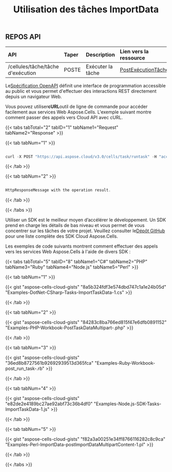 ﻿---
title: Utilisation des tâches ImportData
second_title: Aspose.Cells Cloud Documen
type: docs
url: /fr/tasks/importdata/
aliases: [/working-with-importdata-task/]
keywords: REST API, task, convert, spreadsheets, exce
description: "Cells.Cloud API pour Excel fonctionne : les tâches prennent en charge l'importation de données dans un fichier Excel"
weight: 40
kwords: Excel, Office Cloud, REST API, feuille de calcul, PDF, CSV, Json, Markdwon, utilisation de la tâche ImportData
---
## REPOS API

|**API**|**Taper**|**Description**|**Lien vers la ressource**|
|:- |:- |:- |:- |
|/cellules/tâche/tâche d'exécution|POSTE|Exécuter la tâche|[PostExécutionTâche](https://apireference.aspose.cloud/cells/#/Task/PostRunTask)|


 Le[Spécification OpenAPI](https://apireference.aspose.cloud/cells/#/Task/PostRunTask) définit une interface de programmation accessible au public et vous permet d'effectuer des interactions REST directement depuis un navigateur Web.

 Vous pouvez utiliser**cURL**outil de ligne de commande pour accéder facilement aux services Web Aspose.Cells. L'exemple suivant montre comment passer des appels vers Cloud API avec cURL.

{{< tabs tabTotal="2" tabID="1" tabName1="Request" tabName2="Response" >}}

{{< tab tabNum="1" >}}

```java

curl -X POST "https://api.aspose.cloud/v3.0/cells/task/runtask" -H "accept: application/json" -H "Content-Type: application/json" -H "x-aspose-client: Containerize.Swagger" -d "{<Tasks> <TaskDescription> <TaskType>ImportData</TaskType> <ImportDataTaskParameter> <Workbook> <FileSourceType>CloudFileSystem</FileSourceType> <FilePath>TaskBook.xlsx</FilePath> </Workbook> <ImportBatchDataOption> <DestinationWorksheet>Sheet1</DestinationWorksheet> <IsInsert>true</IsInsert> <Source> <FileSourceType>RequestFiles</FileSourceType> <FilePath>Batch_data_xml.txt</FilePath> </Source> </ImportBatchDataOption> </ImportDataTaskParameter> </TaskDescription> <TaskDescription> <TaskType>ImportData</TaskType> <ImportDataTaskParameter> <Workbook> <FileSourceType>InMemoryFiles</FileSourceType> <FilePath>TaskBook.xlsx</FilePath> </Workbook> <ImportBatchDataOption> <DestinationWorksheet>Sheet2</DestinationWorksheet> <IsInsert>true</IsInsert> <Source> <FileSourceType>RequestFiles</FileSourceType> <FilePath>Batch_data_xml_2.txt</FilePath> </Source> </ImportBatchDataOption> </ImportDataTaskParameter> </TaskDescription> <TaskDescription> <TaskType>SaveResult</TaskType> <SaveResultTaskParameter> <ResultSource>InMemoryFiles</ResultSource> <ResultDestination> <DestinationType>CloudFileSystem</DestinationType> <InputFile>TaskBook.xlsx</InputFile> <OutputFile>ImpDataBook.xlsx</OutputFile> </ResultDestination> </SaveResultTaskParameter> </TaskDescription> </Tasks></TaskData>}"

```

{{< /tab >}}

{{< tab tabNum="2" >}}

```java

HttpResponseMessage with the operation result.

```

{{< /tab >}}

{{< /tabs >}}

 Utiliser un SDK est le meilleur moyen d’accélérer le développement. Un SDK prend en charge les détails de bas niveau et vous permet de vous concentrer sur les tâches de votre projet. Veuillez consulter le[Dépôt GitHub](https://github.com/aspose-cells-cloud) pour une liste complète des SDK Cloud Aspose.Cells.

Les exemples de code suivants montrent comment effectuer des appels vers les services Web Aspose.Cells à l'aide de divers SDK :

{{< tabs tabTotal="5" tabID="8" tabName1="C#" tabName2="PHP" tabName3="Ruby" tabName4="Node.js" tabName5="Perl" >}}

{{< tab tabNum="1" >}}

{{< gist "aspose-cells-cloud-gists" "8a5b324fdf3e574dbd747c1a1e24b05d" "Examples-DotNet-CSharp-Tasks-ImportTaskData-1.cs" >}}

{{< /tab >}}

{{< tab tabNum="2" >}}

{{< gist "aspose-cells-cloud-gists" "84283c8ba766ed815f47e6dfb0891152" "Examples-PHP-Workbook-PostTaskDataMultipart-.php" >}}

{{< /tab >}}

{{< tab tabNum="3" >}}

{{< gist "aspose-cells-cloud-gists" "36ed8b8727561b92692939513d365fca" "Examples-Ruby-Workbook-post_run_task-.rb" >}}

{{< /tab >}}

{{< tab tabNum="4" >}}

{{< gist "aspose-cells-cloud-gists" "e82de2e4189bc27ae92abf73c36b4df0" "Examples-Node.js-SDK-Tasks-ImportTaskData-1.js" >}}

{{< /tab >}}

{{< tab tabNum="5" >}}

{{< gist "aspose-cells-cloud-gists" "f82a3a00251e34ff8766116282c8c9ca" "Examples-Perl-ImportData-postImportDataMultipartContent-1.pl" >}}

{{< /tab >}}

{{< /tabs >}}

